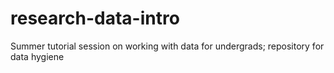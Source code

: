 # research-data-intro
Summer tutorial session on working with data for undergrads; repository for data hygiene
